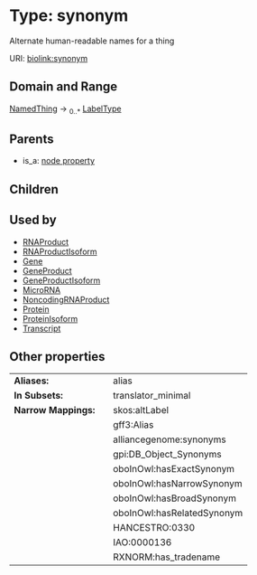 
# Type: synonym


Alternate human-readable names for a thing

URI: [biolink:synonym](https://w3id.org/biolink/vocab/synonym)


## Domain and Range

[NamedThing](NamedThing.md) ->  <sub>0..*</sub> [LabelType](types/LabelType.md)

## Parents

 *  is_a: [node property](node_property.md)

## Children


## Used by

 * [RNAProduct](RNAProduct.md)
 * [RNAProductIsoform](RNAProductIsoform.md)
 * [Gene](Gene.md)
 * [GeneProduct](GeneProduct.md)
 * [GeneProductIsoform](GeneProductIsoform.md)
 * [MicroRNA](MicroRNA.md)
 * [NoncodingRNAProduct](NoncodingRNAProduct.md)
 * [Protein](Protein.md)
 * [ProteinIsoform](ProteinIsoform.md)
 * [Transcript](Transcript.md)

## Other properties

|  |  |  |
| --- | --- | --- |
| **Aliases:** | | alias |
| **In Subsets:** | | translator_minimal |
| **Narrow Mappings:** | | skos:altLabel |
|  | | gff3:Alias |
|  | | alliancegenome:synonyms |
|  | | gpi:DB_Object_Synonyms |
|  | | oboInOwl:hasExactSynonym |
|  | | oboInOwl:hasNarrowSynonym |
|  | | oboInOwl:hasBroadSynonym |
|  | | oboInOwl:hasRelatedSynonym |
|  | | HANCESTRO:0330 |
|  | | IAO:0000136 |
|  | | RXNORM:has_tradename |

